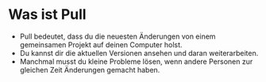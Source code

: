 # Was ist Pull

- Pull bedeutet, dass du die neuesten Änderungen von einem gemeinsamen Projekt auf deinen Computer holst.  
- Du kannst dir die aktuellen Versionen ansehen und daran weiterarbeiten.  
- Manchmal musst du kleine Probleme lösen, wenn andere Personen zur gleichen Zeit Änderungen gemacht haben.
